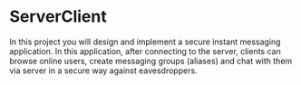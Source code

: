 # ServerClient
In this project you will design and implement a secure instant messaging application. In this application, after connecting to the server, clients can browse online users, create messaging groups (aliases) and chat with them via server in a secure way against eavesdroppers.
